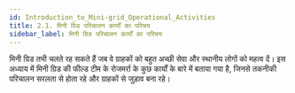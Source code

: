 ```yaml
---
id: Introduction_to_Mini-grid_Operational_Activities
title: 2.1. मिनी ग्रिड परिचालन कार्यों का परिचय
sidebar_label: मिनी ग्रिड परिचालन कार्यों का परिचय
---
```


मिनी ग्रिड तभी चलते रह सकते हैं जब वे ग्राहकों को बहुत अच्छी सेवा और स्थानीय लोगों को महत्व दें। इस अध्याय में मिनी ग्रिड की फील्ड टीम के रोजमर्रा के कुछ कार्यों के बारे में बताया गया है, जिनसे तकनीकी परिचालन सरलता से होता रहे और ग्राहकों से जुड़ाव बना रहे।